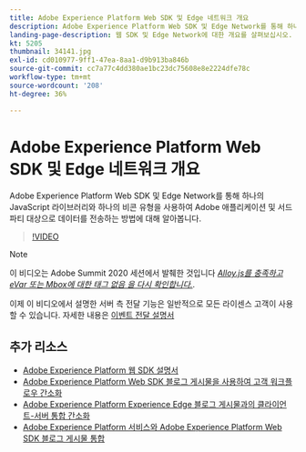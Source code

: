 ```yaml
---
title: Adobe Experience Platform Web SDK 및 Edge 네트워크 개요
description: Adobe Experience Platform Web SDK 및 Edge Network를 통해 하나의 JavaScript 라이브러리와 하나의 비콘 유형을 사용하여 Adobe 애플리케이션 및 서드파티 대상으로 데이터를 전송하는 방법에 대해 알아봅니다.
landing-page-description: 웹 SDK 및 Edge Network에 대한 개요를 살펴보십시오.
kt: 5205
thumbnail: 34141.jpg
exl-id: cd010977-9ff1-47ea-8aa1-d9b913ba846b
source-git-commit: cc7a77c4dd380ae1bc23dc75608e8e2224dfe78c
workflow-type: tm+mt
source-wordcount: '208'
ht-degree: 36%

---
```


# Adobe Experience Platform Web SDK 및 Edge 네트워크 개요

Adobe Experience Platform Web SDK 및 Edge Network를 통해 하나의 JavaScript 라이브러리와 하나의 비콘 유형을 사용하여 Adobe 애플리케이션 및 서드파티 대상으로 데이터를 전송하는 방법에 대해 알아봅니다.

>[!VIDEO](https://video.tv.adobe.com/v/34141?quality=12&learn=on)

>[!NOTE]
>
>이 비디오는 Adobe Summit 2020 세션에서 발췌한 것입니다 *[Alloy.js를 충족하고 eVar 또는 Mbox에 대한 태그 없음 을 다시 확인합니다.](https://business.adobe.com/summit/2020/with-alloy-js-never-tag-for-an-evar-or-mbox-again.html)*.
>
>이제 이 비디오에서 설명한 서버 측 전달 기능은 일반적으로 모든 라이센스 고객이 사용할 수 있습니다. 자세한 내용은 [이벤트 전달 설명서](https://experienceleague.adobe.com/docs/experience-platform/tags/event-forwarding/overview.html)

## 추가 리소스

* [Adobe Experience Platform 웹 SDK 설명서](https://experienceleague.adobe.com/docs/experience-platform/edge/home.html)
* [Adobe Experience Platform Web SDK 블로그 게시물을 사용하여 고객 워크플로우 간소화](https://medium.com/adobetech/simplifying-customer-workflows-with-adobe-experience-platform-web-sdk-4e54fe134f4a)
* [Adobe Experience Platform Experience Edge 블로그 게시물과의 클라이언트-서버 통합 간소화](https://medium.com/adobetech/streamlining-client-server-integrations-with-adobe-experience-platform-experience-edge-1caaef887172)
* [Adobe Experience Platform 서비스와 Adobe Experience Platform Web SDK 블로그 게시물 통합](https://medium.com/adobetech/unify-your-adobe-experience-platform-services-with-adobe-experience-platform-web-sdk-75cf6851a9fc)
